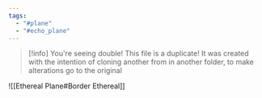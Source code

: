 ```yaml
---
tags:
  - "#plane"
  - "#echo_plane"
---
```

>[!info] You're seeing double!
>This file is a duplicate! It was created with the intention of cloning another from in another folder, to make alterations go to the original

![[Ethereal Plane#Border Ethereal]]

